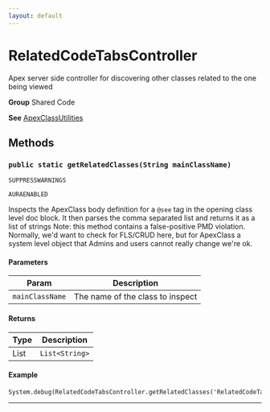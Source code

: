 ```yaml
---
layout: default
---
```

# RelatedCodeTabsController

Apex server side controller for discovering other classes
related to the one being viewed


**Group** Shared Code


**See** [ApexClassUtilities](./ApexClassUtilities.md)

## Methods
### `public static getRelatedClasses(String mainClassName)`

`SUPPRESSWARNINGS`

`AURAENABLED`

Inspects the ApexClass body definition for a `@see` tag in the opening class level doc block. It then parses the comma separated list and returns it as a list of strings Note: this method contains a false-positive PMD violation. Normally, we'd want to check for FLS/CRUD here, but for ApexClass a system level object that Admins and users cannot really change we're ok.

#### Parameters

|Param|Description|
|---|---|
|`mainClassName`|The name of the class to inspect|

#### Returns

|Type|Description|
|---|---|
|List<String>|`List<String>`|

#### Example
```apex
System.debug(RelatedCodeTabsController.getRelatedClasses('RelatedCodeTabsController'));
```


---
